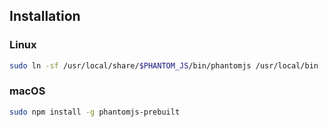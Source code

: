 
## Installation
### Linux
```bash
sudo ln -sf /usr/local/share/$PHANTOM_JS/bin/phantomjs /usr/local/bin
```

### macOS
```bash
sudo npm install -g phantomjs-prebuilt
```
